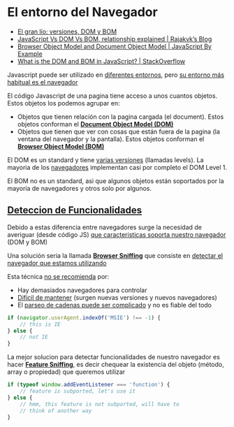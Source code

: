 # El entorno del Navegador

- [El gran lío: versiones, DOM y BOM](http://www.saregune.net/ikasi/hezigune/curso.php?curso=javascript&leccion=js_intro_dom)    
- [JavaScript Vs DOM Vs BOM, relationship explained | Rajakvk’s Blog](http://vkanakaraj.wordpress.com/2009/12/18/javascript-vs-dom-vs-bom-relationship-explained/)    
- [Browser Object Model and Document Object Model | JavaScript By Example](http://javascript.about.com/od/byexample/a/Javascript-By-Example_2.htm)    
- [What is the DOM and BOM in JavaScript? | StackOverflow](http://stackoverflow.com/questions/4416317/what-is-the-dom-and-bom-in-javascript)    

Javascript puede ser utilizado en [diferentes entornos](http://en.wikipedia.org/wiki/JavaScript#Uses_outside_web_pages), pero [su entorno más habitual es el navegador](https://developer.mozilla.org/en/JavaScript_technologies_overview)  

El código Javascript de una pagina tiene acceso a unos cuantos objetos. Estos objetos los podemos agrupar en:

- Objetos que tienen relación con la pagina cargada (el document). Estos objetos conforman el **[Document Object Model (DOM)](https://github.com/juanmaguitar/training-frontend-docs/tree/master/entorno_navegador/DOM)**
- Objetos que tienen que ver con cosas que están fuera de la pagina (la ventana del navegador y la pantalla). Estos objetos conforman el **[Browser Object Model (BOM)](https://github.com/juanmaguitar/training-frontend-docs/tree/master/entorno_navegador/BOM)**

El DOM es un standard y tiene [varias versiones](http://www.quirksmode.org/compatibility.html) (llamadas levels). La mayoria de los [navegadores]([http://www.webdevout.net/browser-support-dom) implementan casi por completo el DOM Level 1.  

El BOM no es un standard, asi que algunos objetos están soportados por la mayoría de navegadores y otros solo por algunos.


## [Deteccion de Funcionalidades](https://developer.mozilla.org/en/Browser_Detection_and_Cross_Browser_Support)

Debido a estas diferencia entre navegadores surge la necesidad de averiguar (desde código JS) [que caracteristicas soporta nuestro navegador](http://stackoverflow.com/questions/1173165/how-to-guess-browser-compatibility-based-upon-dom-level) (DOM y BOM)

Una solución seria la llamada [**Browser Sniffing**](http://en.wikipedia.org/wiki/Browser_sniffing) que consiste en [detectar el navegador que estamos utilizando](http://www.quirksmode.org/js/detect.html)  

Esta técnica [no se recomienda](http://blogs.sitepoint.com/why-browser-sniffing-stinks/) por:

- Hay demasiados navegadores para controlar
- [Dificil de mantener](http://www.jibbering.com/faq/notes/detect-browser/) (surgen nuevas versiones y nuevos navegadores)
- El [parseo de cadenas puede ser complicado](http://www.howtocreate.co.uk/tutorials/jsexamples/sniffer.html) y no es fiable del todo

```javascript
if (navigator.userAgent.indexOf('MSIE') !== -1) {
    // this is IE
} else {
    // not IE
}
```

La mejor solucion para detectar funcionalidades de nuestro navegador es hacer [**Feature Sniffing**](http://www.quirksmode.org/js/subport.html), es decir chequear la existencia del objeto (método, array o propiedad) que queremos utilizar  

```javascript
if (typeof window.addEventListener === 'function') {
    // feature is subported, let's use it
} else {
    // hmm, this feature is not subported, will have to
    // think of another way
}
```


